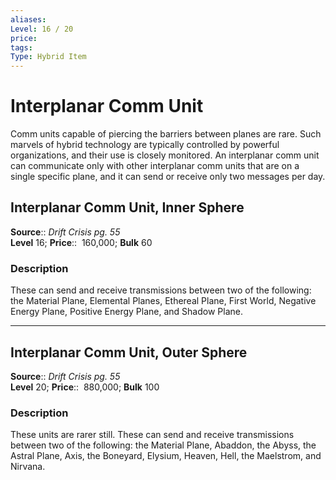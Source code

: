 ```yaml
---
aliases: 
Level: 16 / 20 
price:  
tags: 
Type: Hybrid Item
---
```


# Interplanar Comm Unit

Comm units capable of piercing the barriers between planes are rare. Such marvels of hybrid technology are typically controlled by powerful organizations, and their use is closely monitored. An interplanar comm unit can communicate only with other interplanar comm units that are on a single specific plane, and it can send or receive only two messages per day.  

## Interplanar Comm Unit, Inner Sphere

**Source**:: _Drift Crisis pg. 55_  
**Level** 16;
**Price**::  160,000; **Bulk** 60

### Description

These can send and receive transmissions between two of the following: the Material Plane, Elemental Planes, Ethereal Plane, First World, Negative Energy Plane, Positive Energy Plane, and Shadow Plane.

---

## Interplanar Comm Unit, Outer Sphere

**Source**:: _Drift Crisis pg. 55_  
**Level** 20;
**Price**::  880,000; **Bulk** 100

### Description

These units are rarer still. These can send and receive transmissions between two of the following: the Material Plane, Abaddon, the Abyss, the Astral Plane, Axis, the Boneyard, Elysium, Heaven, Hell, the Maelstrom, and Nirvana.
